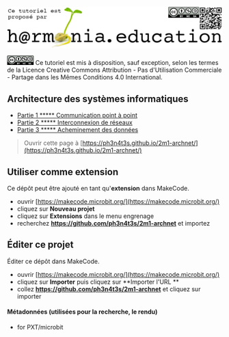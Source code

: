 ![logo Harmonia](https://github.com/ph3n4t3s/2m1-archnet/blob/master/img/Harmonia_v4.jpg?raw=true)

![logo CC](https://github.com/ph3n4t3s/2m1-archnet/blob/master/img/cc.png?raw=true)
Ce tutoriel est mis à disposition, sauf exception, selon les termes de la Licence Creative Commons Attribution - Pas d'Utilisation Commerciale - Partage dans les Mêmes Conditions 4.0 International.  

## Architecture des systèmes informatiques
* [Partie 1 ***** ](/2m1-archnet/2M1-ArchNet)    [Communication point à point](https://makecode.microbit.org/#tutorial:github:ph3n4t3s/2m1-archnet/2M1-ArchNet)
* [Partie 2 ***** ](/2m2-archnet/1M2-ArchNet)    [Interconnexion de réseaux](https://makecode.microbit.org/#tutorial:github:ph3n4t3s/2m2-archnet/2M2-ArchNet)
* [Partie 3 ***** ](/2m3-archnet/1M3-ArchNet)    [Acheminement des données](https://makecode.microbit.org/#tutorial:github:ph3n4t3s/2m3-archnet/2M3-ArchNet)


> Ouvrir cette page à [https://ph3n4t3s.github.io/2m1-archnet/](https://ph3n4t3s.github.io/2m1-archnet/)

## Utiliser comme extension

Ce dépôt peut être ajouté en tant qu'**extension** dans MakeCode.

* ouvrir [https://makecode.microbit.org/](https://makecode.microbit.org/)
* cliquez sur **Nouveau projet**
* cliquez sur **Extensions** dans le menu engrenage
* recherchez **https://github.com/ph3n4t3s/2m1-archnet** et importez

## Éditer ce projet

Éditer ce dépôt dans MakeCode.

* ouvrir [https://makecode.microbit.org/](https://makecode.microbit.org/)
* cliquez sur **Importer** puis cliquez sur **Importer l'URL **
* collez **https://github.com/ph3n4t3s/2m1-archnet** et cliquez sur importer

#### Métadonnées (utilisées pour la recherche, le rendu)

* for PXT/microbit
<script src="https://makecode.com/gh-pages-embed.js"></script><script>makeCodeRender("{{ site.makecode.home_url }}", "{{ site.github.owner_name }}/{{ site.github.repository_name }}");</script>
